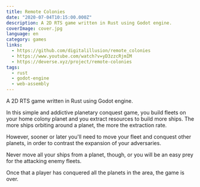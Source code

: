 ```yaml
---
title: Remote Colonies
date: "2020-07-04T10:15:00.000Z"
description: A 2D RTS game written in Rust using Godot engine.
coverImage: cover.jpg
language: en
category: games
links:
  - https://github.com/digitalillusion/remote_colonies
  - https://www.youtube.com/watch?v=yD3zzcRjmIM
  - https://deverse.xyz/project/remote-colonies
tags:
  - rust
  - godot-engine
  - web-assembly
---
```


A 2D RTS game written in Rust using Godot engine.

In this simple and addictive planetary conquest game, you build fleets on your home colony planet and you extract resources to build more ships. The more ships orbiting around a planet, the more the extraction rate.

However, sooner or later you'll need to move your fleet and conquest other planets, in order to contrast the expansion of your adversaries.

Never move all your ships from a planet, though, or you will be an easy prey for the attacking enemy fleets.

Once that a player has conquered all the planets in the area, the game is over.
